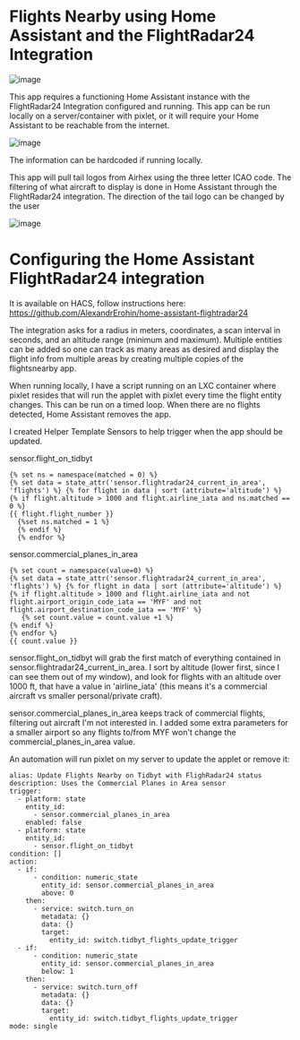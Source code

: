 # Flights Nearby using Home Assistant and the FlightRadar24 Integration

![image](https://github.com/motoridersd/HomeAssistant-Tidbyt/assets/5197858/ebe45d5d-7d0d-4974-b46a-772dcaaa796a)

This app requires a functioning Home Assistant instance with the FlightRadar24 Integration configured and running. This app can be run locally on a server/container with pixlet, or it will require your Home Assistant to be reachable from the internet.

![image](https://github.com/motoridersd/HomeAssistant-Tidbyt/assets/5197858/beae69ce-cebf-414a-985a-83eabf37b29f)

The information can be hardcoded if running locally.

This app will pull tail logos from Airhex using the three letter ICAO code. The filtering of what aircraft to display is done in Home Assistant through the FlightRadar24 integration. The direction of the tail logo can be changed by the user

![image](https://github.com/motoridersd/HomeAssistant-Tidbyt/assets/5197858/5e502229-1701-466f-a03f-ceecb78afb21)

# Configuring the Home Assistant FlightRadar24 integration

It is available on HACS, follow instructions here: https://github.com/AlexandrErohin/home-assistant-flightradar24

The integration asks for a radius in meters, coordinates, a scan interval in seconds, and an altitude range (minimum and maximum). Multiple entities can be added so one can track as many areas as desired and display the flight info from multiple areas by creating multiple copies of the flightsnearby app.

When running locally, I have a script running on an LXC container where pixlet resides that will run the applet with pixlet every time the flight entity changes. This can be run on a timed loop. When there are no flights detected, Home Assistant removes the app.

I created Helper Template Sensors to help trigger when the app should be updated.

sensor.flight_on_tidbyt
```
{% set ns = namespace(matched = 0) %}
{% set data = state_attr('sensor.flightradar24_current_in_area', 'flights') %} {% for flight in data | sort (attribute='altitude') %} {% if flight.altitude > 1000 and flight.airline_iata and ns.matched == 0 %}
{{ flight.flight_number }}
  {%set ns.matched = 1 %}
  {% endif %}
  {% endfor %}
```

sensor.commercial_planes_in_area
```
{% set count = namespace(value=0) %}
{% set data = state_attr('sensor.flightradar24_current_in_area', 'flights') %} {% for flight in data | sort (attribute='altitude') %} {% if flight.altitude > 1000 and flight.airline_iata and not flight.airport_origin_code_iata == 'MYF' and not flight.airport_destination_code_iata == 'MYF' %}
   {% set count.value = count.value +1 %}
{% endif %}
{% endfor %}
{{ count.value }}
```

sensor.flight_on_tidbyt will grab the first match of everything contained in sensor.flightradar24_current_in_area. I sort by altitude (lower first, since I can see them out of my window), and look for flights with an altitude over 1000 ft, that have a value in 'airline_iata' (this means it's a commercial aircraft vs smaller personal/private craft).

sensor.commercial_planes_in_area keeps track of commercial flights, filtering out aircraft I'm not interested in. I added some extra parameters for a smaller airport so any flights to/from MYF won't change the commercial_planes_in_area value.

An automation will run pixlet on my server to update the applet or remove it:

```
alias: Update Flights Nearby on Tidbyt with FlighRadar24 status
description: Uses the Commercial Planes in Area sensor
trigger:
  - platform: state
    entity_id:
      - sensor.commercial_planes_in_area
    enabled: false
  - platform: state
    entity_id:
      - sensor.flight_on_tidbyt
condition: []
action:
  - if:
      - condition: numeric_state
        entity_id: sensor.commercial_planes_in_area
        above: 0
    then:
      - service: switch.turn_on
        metadata: {}
        data: {}
        target:
          entity_id: switch.tidbyt_flights_update_trigger
  - if:
      - condition: numeric_state
        entity_id: sensor.commercial_planes_in_area
        below: 1
    then:
      - service: switch.turn_off
        metadata: {}
        data: {}
        target:
          entity_id: switch.tidbyt_flights_update_trigger
mode: single
```



